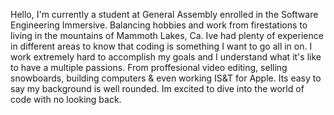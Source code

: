 Hello, I'm currently a student at General Assembly enrolled in the Software Engineering Immersive. Balancing hobbies and work from firestations to living in the mountains of Mammoth Lakes, Ca. Ive had plenty of experience in different areas to know that coding is something I want to go all in on. I work extremely hard to accomplish my goals and I understand what it's like to have a multiple passions. From proffesional video editing, selling snowboards, building computers & even working IS&T for Apple. Its easy to say my background is well rounded.
Im excited to dive into the world of code with no looking back. 
